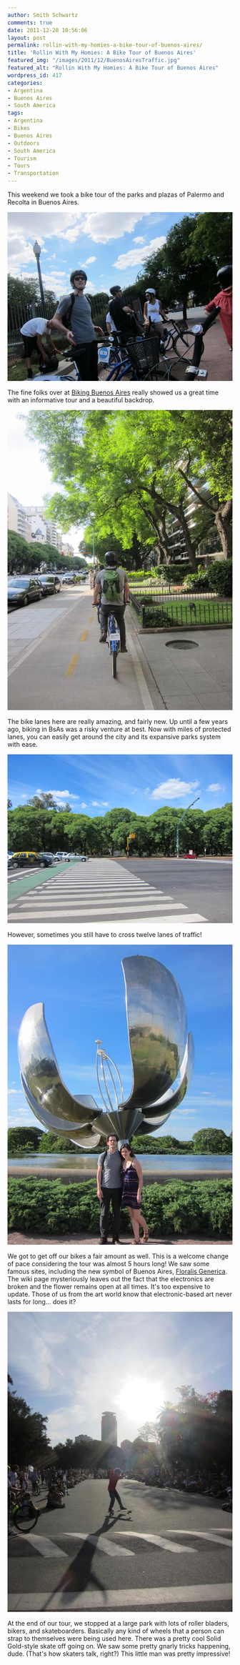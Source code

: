 ```yaml
---
author: Smith Schwartz
comments: true
date: 2011-12-20 10:56:06
layout: post
permalink: rollin-with-my-homies-a-bike-tour-of-buenos-aires/
title: 'Rollin With My Homies: A Bike Tour of Buenos Aires'
featured_img: "/images/2011/12/BuenosAiresTraffic.jpg"
featured_alt: "Rollin With My Homies: A Bike Tour of Buenos Aires"
wordpress_id: 417
categories:
- Argentina
- Buenos Aires
- South America
tags:
- Argentina
- Bikes
- Buenos Aires
- Outdoors
- South America
- Tourism
- Tours
- Transportation
---
```


This weekend we took a bike tour of the parks and plazas of Palermo and Recolta in Buenos Aires.

![](/images/2011/12/IMG_5451.jpg)

The fine folks over at [Biking Buenos Aires](http://www.bikingbuenosaires.com/) really showed us a great time with an informative tour and a beautiful backdrop.

![](/images/2011/12/IMG_5498.jpg)

The bike lanes here are really amazing, and fairly new. Up until a few years ago, biking in BsAs was a risky venture at best. Now with miles of protected lanes, you can easily get around the city and its expansive parks system with ease.

![](/images/2011/12/IMG_5458.jpg)

However, sometimes you still have to cross twelve lanes of traffic!

![](/images/2011/12/IMG_5490.jpg)

We got to get off our bikes a fair amount as well. This is a welcome change of pace considering the tour was almost 5 hours long! We saw some famous sites, including the new symbol of Buenos Aires, [Floralis Generica](http://en.wikipedia.org/wiki/Floralis_Gen%C3%A9rica). The wiki page mysteriously leaves out the fact that the electronics are broken and the flower remains open at all times. It's too expensive to update. Those of us from the art world know that electronic-based art never lasts for long... does it?

![](/images/2011/12/IMG_55101.jpg)

At the end of our tour, we stopped at a large park with lots of roller bladers, bikers, and skateboarders. Basically any kind of wheels that a person can strap to themselves were being used here. There was a pretty cool Solid Gold-style skate off going on. We saw some pretty gnarly tricks happening, dude. (That's how skaters talk, right?) This little man was pretty impressive!




